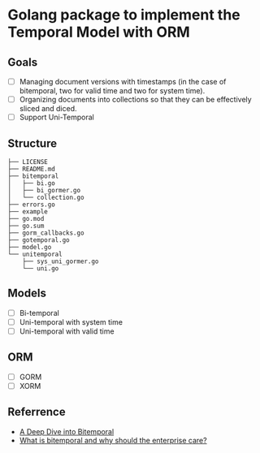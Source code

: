 # Golang package to implement the Temporal Model with ORM

## Goals
- [ ] Managing document versions with timestamps (in the case of bitemporal, two for valid time and two for system time).
- [ ] Organizing documents into collections so that they can be effectively sliced and diced.
- [ ] Support Uni-Temporal

## Structure
```
├── LICENSE
├── README.md
├── bitemporal
│   ├── bi.go
│   ├── bi_gormer.go
│   └── collection.go
├── errors.go
├── example
├── go.mod
├── go.sum
├── gorm_callbacks.go
├── gotemporal.go
├── model.go
└── unitemporal
    ├── sys_uni_gormer.go
    └── uni.go
```
## Models
- [ ] Bi-temporal
- [ ] Uni-temporal with system time
- [ ] Uni-temporal with valid time

## ORM
- [ ] GORM
- [ ] XORM

## Referrence
- [A Deep Dive into Bitemporal](https://www.marklogic.com/blog/bitemporal/)
- [What is bitemporal and why should the enterprise care?](https://www.networkworld.com/article/3186634/what-is-bitemporal-and-why-should-the-enterprise-care.html)
